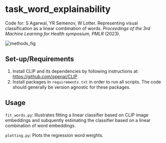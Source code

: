# task_word_explainability

Code for: S Agarwal, YR Semenov, W Lotter. Representing visual classification as a linear combination of words. _Proceedings of the 3rd Machine Learning for Health symposium, PMLR_ (2023).


![methods_fig](https://github.com/lotterlab/task_word_explainability/assets/5847322/fc43075a-e1fd-4171-a659-c66c7e4f8fc7)


## Set-up/Requirements
1. Install CLIP and its dependencies by following instructions at: https://github.com/openai/CLIP
2. Install packages in `requirements.txt` in order to run all scripts. The code should generally be version agnostic for these packages.

## Usage
`fit_words.py`: Illustrates fitting a linear classifier based on CLIP image embeddings and subquently estimating the classifier based on a linear combination of word embeddings.

`plotting.py`: Plots the regression word weights.
